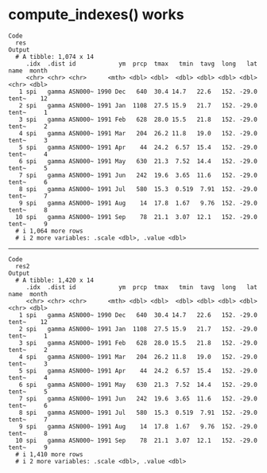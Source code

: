 # compute_indexes() works

    Code
      res
    Output
      # A tibble: 1,074 x 14
         .idx  .dist id            ym  prcp  tmax   tmin  tavg  long   lat name  month
         <chr> <chr> <chr>      <mth> <dbl> <dbl>  <dbl> <dbl> <dbl> <dbl> <chr> <dbl>
       1 spi   gamma ASN000~ 1990 Dec   640  30.4 14.7   22.6   152. -29.0 tent~    12
       2 spi   gamma ASN000~ 1991 Jan  1108  27.5 15.9   21.7   152. -29.0 tent~     1
       3 spi   gamma ASN000~ 1991 Feb   628  28.0 15.5   21.8   152. -29.0 tent~     2
       4 spi   gamma ASN000~ 1991 Mar   204  26.2 11.8   19.0   152. -29.0 tent~     3
       5 spi   gamma ASN000~ 1991 Apr    44  24.2  6.57  15.4   152. -29.0 tent~     4
       6 spi   gamma ASN000~ 1991 May   630  21.3  7.52  14.4   152. -29.0 tent~     5
       7 spi   gamma ASN000~ 1991 Jun   242  19.6  3.65  11.6   152. -29.0 tent~     6
       8 spi   gamma ASN000~ 1991 Jul   580  15.3  0.519  7.91  152. -29.0 tent~     7
       9 spi   gamma ASN000~ 1991 Aug    14  17.8  1.67   9.76  152. -29.0 tent~     8
      10 spi   gamma ASN000~ 1991 Sep    78  21.1  3.07  12.1   152. -29.0 tent~     9
      # i 1,064 more rows
      # i 2 more variables: .scale <dbl>, .value <dbl>

---

    Code
      res2
    Output
      # A tibble: 1,420 x 14
         .idx  .dist id            ym  prcp  tmax   tmin  tavg  long   lat name  month
         <chr> <chr> <chr>      <mth> <dbl> <dbl>  <dbl> <dbl> <dbl> <dbl> <chr> <dbl>
       1 spi   gamma ASN000~ 1990 Dec   640  30.4 14.7   22.6   152. -29.0 tent~    12
       2 spi   gamma ASN000~ 1991 Jan  1108  27.5 15.9   21.7   152. -29.0 tent~     1
       3 spi   gamma ASN000~ 1991 Feb   628  28.0 15.5   21.8   152. -29.0 tent~     2
       4 spi   gamma ASN000~ 1991 Mar   204  26.2 11.8   19.0   152. -29.0 tent~     3
       5 spi   gamma ASN000~ 1991 Apr    44  24.2  6.57  15.4   152. -29.0 tent~     4
       6 spi   gamma ASN000~ 1991 May   630  21.3  7.52  14.4   152. -29.0 tent~     5
       7 spi   gamma ASN000~ 1991 Jun   242  19.6  3.65  11.6   152. -29.0 tent~     6
       8 spi   gamma ASN000~ 1991 Jul   580  15.3  0.519  7.91  152. -29.0 tent~     7
       9 spi   gamma ASN000~ 1991 Aug    14  17.8  1.67   9.76  152. -29.0 tent~     8
      10 spi   gamma ASN000~ 1991 Sep    78  21.1  3.07  12.1   152. -29.0 tent~     9
      # i 1,410 more rows
      # i 2 more variables: .scale <dbl>, .value <dbl>

